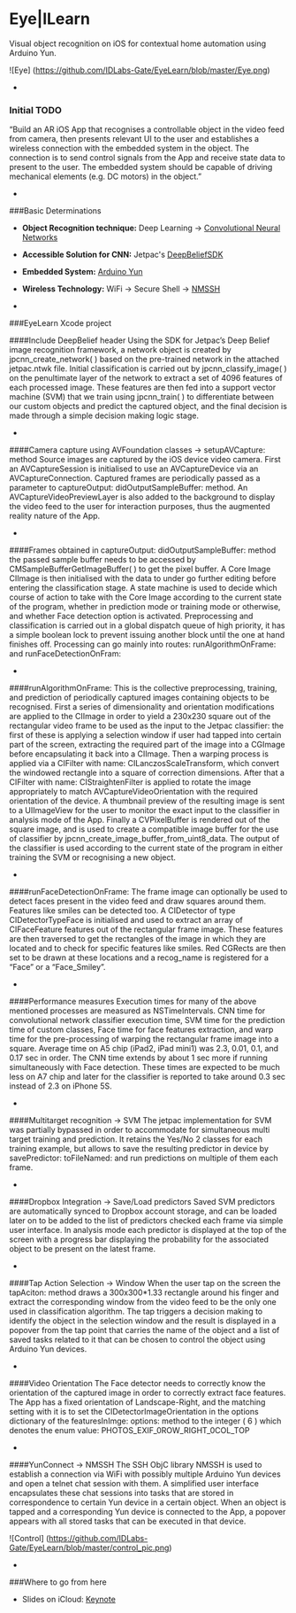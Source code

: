 # Eye|lLearn
Visual object recognition on iOS for contextual home automation using Arduino Yun.

![Eye] (https://github.com/IDLabs-Gate/EyeLearn/blob/master/Eye.png)

-
### Initial TODO

“Build an AR iOS App that recognises a controllable object in the video feed from camera, then presents relevant UI to the user and establishes a wireless connection with the embedded system in the object. The connection is to send control signals from the App and receive state data to present to the user. The embedded system should be capable of driving mechanical elements (e.g. DC motors) in the object.”

-
###Basic Determinations
- **Object Recognition technique:** Deep Learning 
-> [Convolutional Neural Networks]
- **Accessible Solution for CNN:** Jetpac's [DeepBeliefSDK]
- **Embedded System:** [Arduino Yun]
- **Wireless Technology:** WiFi -> Secure Shell -> [NMSSH]

-
###EyeLearn Xcode project

####Include DeepBelief header
Using the SDK for Jetpac’s Deep Belief image recognition framework, a network object is created by jpcnn_create_network( ) based on the pre-trained network in the attached jetpac.ntwk file. Initial classification is carried out by jpcnn_classify_image( ) on the penultimate layer of the network to extract a set of 4096 features of each processed image. These features are then fed into a support vector machine (SVM) that we train using jpcnn_train( ) to differentiate between our custom objects and predict the captured object, and the final decision is made through a simple decision making logic stage.

-
####Camera capture using AVFoundation classes -> setupAVCapture: method
Source images are captured by the iOS device video camera. First an AVCaptureSession is initialised to use an AVCaptureDevice via an AVCaptureConnection. Captured frames are periodically passed as a parameter to captureOutput: didOutputSampleBuffer: method.
An AVCaptureVideoPreviewLayer  is also added to the background to display the video feed to the user for interaction purposes, thus the augmented reality nature of the App.

-
####Frames obtained in captureOutput: didOutputSampleBuffer: method 
the passed sample buffer needs to be accessed by CMSampleBufferGetImageBuffer( ) to get the pixel buffer. A Core Image CIImage is then initialised with the data to under go further editing before entering the classification stage.
A state machine is used to decide which course of action to take with the Core Image according to the current state of the program, whether in prediction mode or training mode or otherwise, and whether Face detection option is activated.
Preprocessing and classification is carried out in a global dispatch queue of high priority, it has a simple boolean lock to prevent issuing another block until the one at hand finishes off. Processing can go mainly into routes: runAlgorithmOnFrame: and runFaceDetectionOnFram:

-
####runAlgorithmOnFrame: 
This is the collective preprocessing, training, and prediction of periodically captured images containing objects to be recognised. First a series of dimensionality and orientation modifications are applied to the CIImage in order to yield a 230x230 square out of the rectangular video frame to be used as the input to the Jetpac classifier: the first of these is applying a selection window if user had tapped into certain part of the screen, extracting the required part of the image into a CGImage before encapsulating it back into a CIImage. Then a warping process is applied via a CIFilter with name: CILanczosScaleTransform, which convert the windowed rectangle into a square of correction dimensions. After that a CIFilter with name: CIStraightenFilter is applied to rotate the image appropriately to match AVCaptureVideoOrientation with the required orientation of the device. A thumbnail preview of the resulting image is sent to a UIImageView for the user to monitor the exact input to the classifier in analysis mode of the App.
Finally a CVPixelBuffer is rendered out of the square image, and is used to create a compatible image buffer for the use of classifier by jpcnn_create_image_buffer_from_uint8_data. The output of the classifier is used according to the current state of the program in either training the SVM or recognising a new object.

-
####runFaceDetectionOnFrame:
The frame image can optionally be used to detect faces present in the video feed and draw squares around them. Features like smiles can be detected too. A CIDetector of type CIDetectorTypeFace is initialised and used to extract an array of CIFaceFeature features out of the rectangular frame image. These features are then traversed to get the rectangles of the image in which they are located and to check for specific features like smiles. Red CGRects are then set to be drawn at these locations and a recog_name is registered for a “Face” or a “Face_Smiley”.

-
####Performance measures
Execution times for many of the above mentioned processes are measured as NSTimeIntervals. CNN time for convolutional network classifier execution time, SVM time for the prediction time of custom classes, Face time for face features extraction, and warp time for the pre-processing of warping the rectangular frame image into a square. Average time on A5 chip (iPad2, iPad mini1) was 2.3, 0.01, 0.1, and 0.17 sec in order. The CNN time extends by about 1 sec more if running simultaneously with Face detection. These times are expected to be much less on A7 chip and later for the classifier is reported to take around 0.3 sec instead of 2.3 on iPhone 5S.

-
####Multitarget recognition -> SVM
The jetpac implementation for SVM was partially bypassed in order to accommodate for simultaneous multi target training and prediction. It retains the Yes/No 2 classes for each training example, but allows to save the resulting predictor in device by savePredictor: toFileNamed: and run predictions on multiple of them each frame.

-
####Dropbox Integration -> Save/Load predictors
Saved SVM predictors are automatically synced to Dropbox account storage, and can be loaded later on to be added to the list of predictors checked each frame via simple user interface. In analysis mode each predictor is displayed at the top of the screen with a progress bar displaying the probability for the associated object to be present on the latest frame.

-
####Tap Action Selection -> Window 
When the user tap on the screen the tapAciton: method draws a 300x300*1.33 rectangle around his finger and extract the corresponding window from the video feed to be the only one used in classification algorithm. The tap triggers a decision making to identify the object in the selection window and the result is displayed in a popover from the tap point that carries the name of the object and a list of saved tasks related to it that can be chosen to control the object using Arduino Yun devices.

-
####Video Orientation 
The Face detector needs to correctly know the orientation of the captured image in order to correctly extract face features. The App has a fixed orientation of Landscape-Right, and the matching setting with it is to set the CIDetectorImageOrientation in the options dictionary of the featuresInImge: options: method to the integer ( 6 ) which denotes the enum value: PHOTOS_EXIF_0ROW_RIGHT_0COL_TOP

-
####YunConnect -> NMSSH
The SSH ObjC library NMSSH is used to establish a connection via WiFi with possibly multiple Arduino Yun devices and open a telnet chat session with them. A simplified user interface encapsulates these chat sessions into tasks that are stored in correspondence to certain Yun device in a certain object. When an object is tapped and a corresponding Yun device is connected to the App, a popover appears with all stored tasks that can be executed in that device.

![Control] (https://github.com/IDLabs-Gate/EyeLearn/blob/master/control_pic.png)

-
###Where to go from here

- Slides on iCloud:   [Keynote] 




[Keynote]:https://www.icloud.com/keynote/AwBWCAESEJubrVSpSTnnPsQXNqq12RwaKjS3TkP9ZFDDC6pZiChz8dl1wFucYCdI7O2CnPyZ4ssC5Yo15qDZ3dtAVgMCUCAQEEIIhRtW5Cc8JtwSAUpnUrAYP8xuAeAeboZ7SYcrRYBYBG#EyeLearn_-_Where_to_go
[DeepBeliefSDK]:https://github.com/jetpacapp/DeepBeliefSDK
[Convolutional Neural Networks]:http://www.cs.toronto.edu/~fritz/absps/imagenet.pdf
[Arduino Yun]:http://www.arduino.cc/en/Main/ArduinoBoardYun?from=Products.ArduinoYUN
[NMSSH]:https://github.com/Lejdborg/NMSSH


